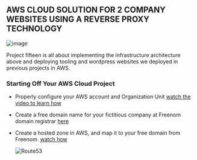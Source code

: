 ## AWS CLOUD SOLUTION FOR 2 COMPANY WEBSITES USING A REVERSE PROXY TECHNOLOGY


![image](https://user-images.githubusercontent.com/52359007/170261120-b583cdf0-dc68-451a-8a01-3873febaaf9c.png)

Project fifteen is all about implementing the infrastructure architecture above and deploying tooling and wordpress websites we deployed in previous projects in AWS.


### Starting Off Your AWS Cloud Project

- Properly configure your AWS account and Organization Unit [watch the video to learn how](https://www.youtube.com/watch?v=9PQYCc_20-Q)

- Create a free domain name for your fictitious company at Freenom domain registrar [here](https://www.freenom.com/en/index.html?lang=en)

- Create a hosted zone in AWS, and map it to your free domain from Freenom. [watch how](https://www.youtube.com/watch?v=IjcHp94Hq8A)


  ![Route53](https://user-images.githubusercontent.com/52359007/170263028-2e618e42-bd22-4cb0-9834-a6728de3bd3d.PNG)
